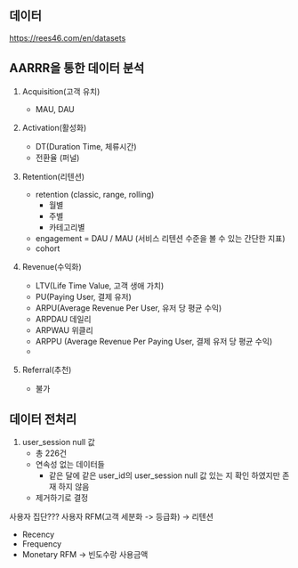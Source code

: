 ## 데이터

https://rees46.com/en/datasets

## AARRR을 통한 데이터 분석
1. Acquisition(고객 유치)
    - MAU, DAU

2. Activation(활성화)
    - DT(Duration Time, 체류시간)
    - 전환율 (퍼널)

3. Retention(리텐션)
    - retention (classic, range, rolling)
        - 월별
        - 주별
        - 카테고리별
    - engagement = DAU / MAU  (서비스 리텐션 수준을 볼 수 있는 간단한 지표)
    - cohort

4. Revenue(수익화)
    - LTV(Life Time Value, 고객 생애 가치)
    - PU(Paying User, 결제 유저)
    - ARPU(Average Revenue Per User, 유저 당 평균 수익)
    - ARPDAU 데일리
    - ARPWAU 위클리
    - ARPPU (Average Revenue Per Paying User, 결제 유저 당 평균 수익)
    - 

5. Referral(추천)
    - 불가

## 데이터 전처리
1. user_session null 값
    - 총 226건
    - 연속성 없는 데이터들
        - 같은 달에 같은 user_id의 user_session null 값 있는 지 확인 하였지만 존재 하지 않음
    - 제거하기로 결정


사용자 집단???
사용자 RFM(고객 세분화 -> 등급화) -> 리텐션
 - Recency
 - Frequency
 - Monetary
RFM -> 빈도수랑 사용금액 